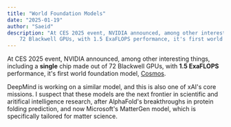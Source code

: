 ```yaml
---
title: "World Foundation Models"
date: "2025-01-19"
author: "Saeid"
description: "At CES 2025 event, NVIDIA announced, among other interesting things, including a single chip made out of\
    72 Blackwell GPUs, with 1.5 ExaFLOPS performance, it's first world foundation model, Cosmos."
---
```

At CES 2025 event, NVIDIA announced, among other interesting things, including a **single** chip made out of 
72 Blackwell GPUs, with **1.5 ExaFLOPS** performance, it's first world foundation model, [Cosmos](https://www.nvidia.com/en-gb/ai/cosmos/). 

DeepMind is working on a similar model, and this is also one of xAI's core missions. I suspect that these 
models are the next frontier in scientific and aritifical intelligence research, after AlphaFold's breakthroughs 
in protein folding prediction, 
and now Microsoft's MatterGen model, which is specifically tailored for matter science.

